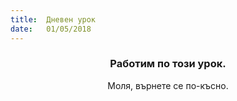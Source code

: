 ```yaml
---
title:  Дневен урок
date:   01/05/2018
---
```


### <center>Работим по този урок.</center>
<center>Моля, върнете се по-късно.</center>